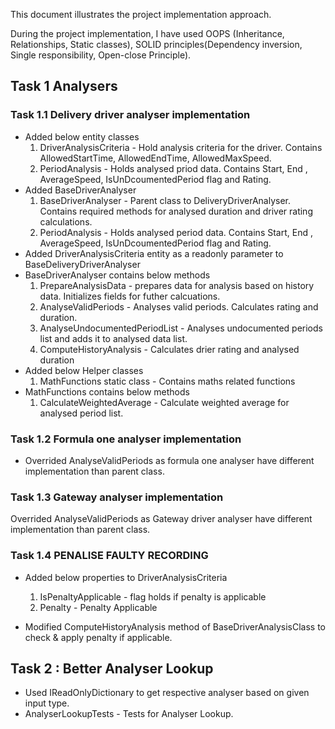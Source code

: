 This document illustrates the project implementation approach.

During the project implementation, I have used OOPS (Inheritance, Relationships, Static classes), SOLID principles(Dependency inversion, Single responsibility, Open-close Principle). 

## Task 1 Analysers

### Task 1.1 Delivery driver analyser implementation

- Added below entity classes
	1. DriverAnalysisCriteria - Hold analysis criteria for the driver. Contains AllowedStartTime, AllowedEndTime, AllowedMaxSpeed.
	2. PeriodAnalysis - Holds analysed priod data. Contains Start, End , AverageSpeed, IsUnDcoumentedPeriod flag and Rating.
- Added BaseDriverAnalyser
	1. BaseDriverAnalyser - Parent class to DeliveryDriverAnalyser. Contains  required methods for analysed duration and driver rating calculations.
	2. PeriodAnalysis - Holds analysed period data. Contains Start, End , AverageSpeed, IsUnDcoumentedPeriod flag and Rating.
- Added DriverAnalysisCriteria entity as a readonly parameter to BaseDeliveryDriverAnalyser
- BaseDriverAnalyser contains below methods
	1. PrepareAnalysisData - prepares data for analysis based on history data. Initializes fields for futher calcuations.
	2. AnalyseValidPeriods - Analyses valid periods. Calculates  rating and duration.
	3. AnalyseUndocumentedPeriodList - Analyses undocumented periods list  and adds it to analysed data list.
	4. ComputeHistoryAnalysis - Calculates drier rating and analysed duration
- Added below Helper classes
	1. MathFunctions static class - Contains maths related functions
- MathFunctions contains below methods
	1. CalculateWeightedAverage - Calculate weighted average for analysed period list.
	
### Task 1.2 Formula one analyser implementation

- Overrided AnalyseValidPeriods as formula one analyser have different implementation than parent class.

### Task 1.3 Gateway analyser implementation
Overrided AnalyseValidPeriods as Gateway driver analyser have different implementation than parent class.
	
### Task 1.4 PENALISE FAULTY RECORDING
- Added below properties to DriverAnalysisCriteria
	1. IsPenaltyApplicable - flag holds if penalty is applicable 
	2. Penalty - Penalty Applicable
	
- Modified ComputeHistoryAnalysis method of BaseDriverAnalysisClass to check & apply penalty if applicable.

## Task 2 : Better Analyser Lookup
- Used IReadOnlyDictionary to get respective analyser based on given input type.
- AnalyserLookupTests - Tests for Analyser Lookup.

	
